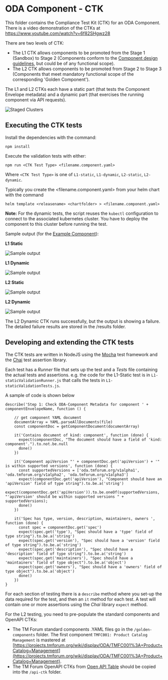 # ODA Component - CTK

This folder contains the  Compliance Test Kit (CTK) for an ODA Component. There is a video demonstration of the CTKs at https://www.youtube.com/watch?v=6f82SHgwz28

There are two levels of CTK: 
* The L1 CTK allows components to be promoted from the Stage 1 (Sandbox) to Stage 2 (Components conform to the [Component design guidelines](https://github.com/tmforum-oda/oda-ca-docs/blob/master/ODAComponentDesignGuidelines.md), but could be of any functional scope). 
* The L2 CTK allows components to be promoted from Stage 2 to Stage 3 (Components that meet mandatory functional scope of the corresponding 'Golden Component').

The L1 and L2 CTKs each have a static part (that tests the Component Envelope metadata) and a dynamic part (that exercises the running component via API requests).

![Staged Clusters](StagedClusters.png)


## Executing the CTK tests


Install the dependencies with the command:

``` 
npm install
```

Execute the validation tests with either:

```
npm run <CTK Test Type> <filename.component.yaml>
```

Where `<CTK Test Type>` is one of `L1-static`, `L1-dynamic`, `L2-static`, `L2-dynamic`.


Typically you create the <filename.component.yaml> from your helm chart with the command

```
helm template <releasename> <chartfolder> > <filename.component.yaml>
```


**Note:** For the dynamic tests, the script reuses the `kubectl` configuration to connect to the associated kubernetes cluster. You have to deploy the component to this cluster before running the test.


Sample output (for the [Example Component](https://github.com/tmforum-oda/oda-ca-docs/tree/master/examples/Security-Role)):

**L1 Static**

![Sample output](sampleOutput-L1-static.png)

**L1 Dynamic**

![Sample output](sampleOutput-L1-dynamic.png)

**L2 Static**

![Sample output](sampleOutput-L2-static.png)

**L2 Dynamic** 

![Sample output](sampleOutput-L2-dynamic.png)


The L2 Dynamic CTK runs successfully, but the output is showing a failure. The detailed failure results are stored in the /results folder.


## Developing and extending the CTK tests

The CTK tests are written in NodeJS using the [Mocha](https://mochajs.org/) test framework and the [Chai](https://www.chaijs.com/) test assertion library. 

Each test has a *Runner* file that sets up the test and a *Tests* file containing the actual tests and assertions. e.g. the code for the L1-Static test is in `L1-staticValidationRunner.js` that calls the tests in `L1-staticValidationTests.js`.

A sample of code is shown below 

```
describe('Step 1: Check ODA-Component Metadata for component ' + componentEnvelopeName, function () {

    // get component YAML document
    documentArray = YAML.parseAllDocuments(file)
    const componentDoc = getComponentDocument(documentArray)

    it('Contains document of kind: component', function (done) {
      expect(componentDoc, "The document should have a field of 'kind: component'.").to.not.be.null
      done()
    })

    it('Component apiVersion "' + componentDoc.get('apiVersion') + '" is within supported versions', function (done) {
      const supportedVersions = ['oda.tmforum.org/v1alpha1', 'oda.tmforum.org/v1alpha2', 'oda.tmforum.org/v1alpha3']
      expect(componentDoc.get('apiVersion'), "Component should have an 'apiVersion' field of type string").to.be.a('string')
      expect(componentDoc.get('apiVersion')).to.be.oneOf(supportedVersions, "'apiVersion' should be within supported versions " + supportedVersions);
      done()
    })

    it('Spec has type, version, description, maintainers, owners ', function (done) {
      const spec = componentDoc.get('spec')
      expect(spec.get('type'), "Spec should have a 'type' field of type string").to.be.a('string')
      expect(spec.get('version'), "Spec should have a 'version' field of type string").to.be.a('string')
      expect(spec.get('description'), "Spec should have a 'description' field of type string").to.be.a('string')
      expect(spec.get('maintainers'), "Spec should have a 'maintainers' field of type object").to.be.a('object')
      expect(spec.get('owners'), "Spec should have a 'owners' field of type object").to.be.a('object')
      done()
    })
}
```


For each section of testing there is a `describe` method where you set-up the data required for the test, and then an `it` method for each test. A test will contain one or more assertions using the *Chai* library `expect` method.



For the L2 testing, you need to pre-populate the standard components and OpenAPI CTKs:
* The TM Forum standard components .YAML files go in the `/golden-components` folder. The first component `TMFC001: Product Catalog Management` is mastered at  [https://projects.tmforum.org/wiki/display/ODA/TMFC001%3A+Product+Catalog+Management](https://projects.tmforum.org/wiki/display/ODA/TMFC001%3A+Product+Catalog+Management).
* The TM Forum OpenAPI CTKs from [Open API Table](https://projects.tmforum.org/wiki/display/API/Open+API+Table) should be copied into the `/api-ctk` folder.


